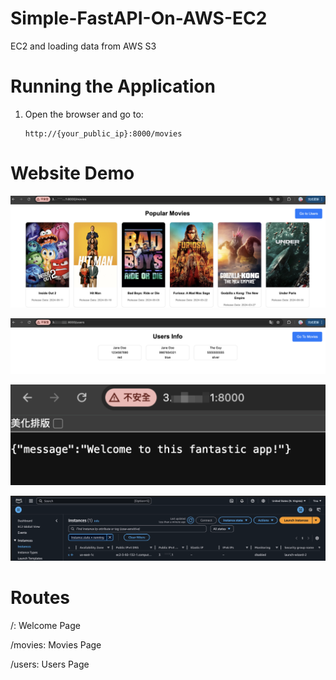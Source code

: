 # Simple-FastAPI-On-AWS-EC2
EC2 and loading data from AWS S3

# Running the Application

1. Open the browser and go to:
    ```text
    http://{your_public_ip}:8000/movies
    ```

# Website Demo

![Movies](https://github.com/tina94happy/Simple-FastAPI-On-AWS-EC2/blob/main/pictures/movies.png)

![Users](https://github.com/tina94happy/Simple-FastAPI-On-AWS-EC2/blob/main/pictures/users.png)

![Root](https://github.com/tina94happy/Simple-FastAPI-On-AWS-EC2/blob/main/pictures/root.png)

![IP Info](https://github.com/tina94happy/Simple-FastAPI-On-AWS-EC2/blob/main/pictures/my_public_IP.png)



# Routes
/: Welcome Page

/movies: Movies Page

/users: Users Page
